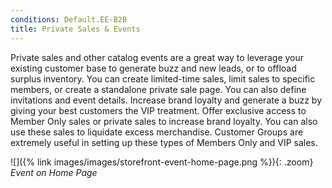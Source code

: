 ```yaml
---
conditions: Default.EE-B2B
title: Private Sales & Events
---
```


Private sales and other catalog events are a great way to leverage your existing customer base to generate buzz and new leads, or to offload surplus inventory. You can create limited-time sales, limit sales to specific members, or create a standalone private sale page. You can also define invitations and event details. Increase brand loyalty and generate a buzz by giving your best customers the VIP treatment. Offer exclusive access to Member Only sales or private sales to increase brand loyalty. You can also use these sales to liquidate excess merchandise. Customer Groups are extremely useful in setting up these types of Members Only and VIP sales.

![]({% link images/images/storefront-event-home-page.png %}){: .zoom}
*Event on Home Page*

